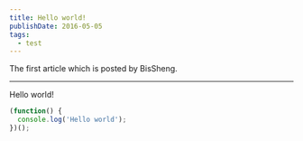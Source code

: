 ```yaml
---
title: Hello world!
publishDate: 2016-05-05
tags:
  - test
---
```


The first article which is posted by BisSheng.

---

Hello world!

```js
(function() {
  console.log('Hello world');
})();
```

